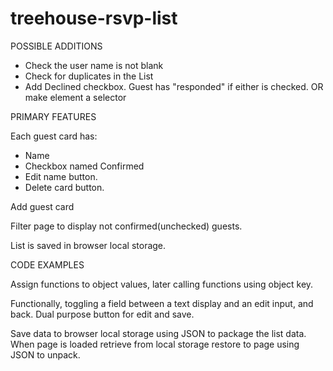 # treehouse-rsvp-list


POSSIBLE ADDITIONS

- Check the user name is not blank
- Check for duplicates in the List
- Add Declined checkbox. Guest has "responded" if either is checked. OR make element a selector

PRIMARY FEATURES

Each guest card has:
- Name
- Checkbox named Confirmed
- Edit name button.
- Delete card button.

Add guest card

Filter page to display not confirmed(unchecked) guests.

List is saved in browser local storage.


CODE EXAMPLES

Assign functions to object values, later calling functions using object key.

Functionally, toggling a field between a text display and an edit input, and back. Dual purpose button for edit and save.

Save data to browser local storage using JSON to package the list data. When page is loaded retrieve from local storage restore to page using JSON to unpack.
